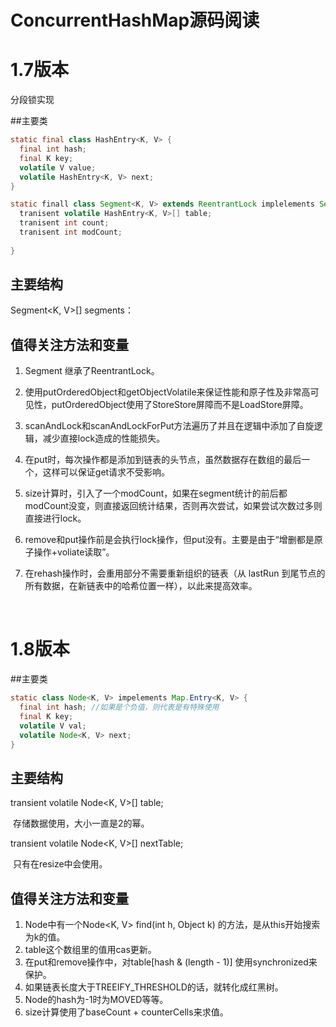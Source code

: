# ConcurrentHashMap源码阅读

# 1.7版本

分段锁实现

##主要类

```java
static final class HashEntry<K, V> {
  final int hash;
  final K key;
  volatile V value;
  volatile HashEntry<K, V> next;
}

static finall class Segment<K, V> extends ReentrantLock implelements Serializable{
  tranisent volatile HashEntry<K, V>[] table;
  tranisent int count;
  tranisent int modCount;
  
}
```



## 主要结构

Segment<K, V>[] segments：



## 值得关注方法和变量

1. Segment 继承了ReentrantLock。

2. 使用putOrderedObject和getObjectVolatile来保证性能和原子性及非常高可见性，putOrderedObject使用了StoreStore屏障而不是LoadStore屏障。

3. scanAndLock和scanAndLockForPut方法遍历了并且在逻辑中添加了自旋逻辑，减少直接lock造成的性能损失。

4. 在put时，每次操作都是添加到链表的头节点，虽然数据存在数组的最后一个，这样可以保证get请求不受影响。

5. size计算时，引入了一个modCount，如果在segment统计的前后都modCount没变，则直接返回统计结果，否则再次尝试，如果尝试次数过多则直接进行lock。

6. remove和put操作前是会执行lock操作，但put没有。主要是由于“增删都是原子操作+voliate读取”。

7. 在rehash操作时，会重用部分不需要重新组织的链表（从 lastRun 到尾节点的所有数据，在新链表中的哈希位置一样），以此来提高效率。

   ​



# 1.8版本



##主要类

```java
static class Node<K, V> impelements Map.Entry<K, V> {
  final int hash; //如果是个负值，则代表是有特殊使用
  final K key;
  volatile V val;
  volatile Node<K, V> next;
}
```



## 主要结构

transient volatile Node<K, V>[] table;

​	存储数据使用，大小一直是2的幂。

transient volatile Node<K, V>[] nextTable;

​	只有在resize中会使用。	





## 值得关注方法和变量

1. Node中有一个Node<K, V> find(int h, Object k) 的方法，是从this开始搜索为k的值。
2. table这个数组里的值用cas更新。
3. 在put和remove操作中，对table[hash & (length - 1)] 使用synchronized来保护。
4. 如果链表长度大于TREEIFY_THRESHOLD的话，就转化成红黑树。
5. Node的hash为-1时为MOVED等等。
6. size计算使用了baseCount + counterCells来求值。

